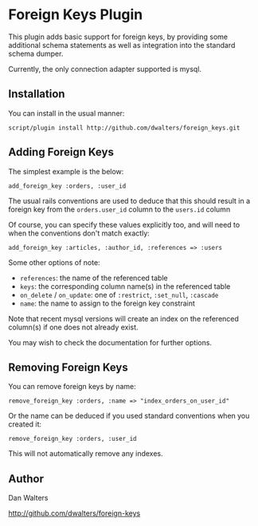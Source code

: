 Foreign Keys Plugin
===================

This plugin adds basic support for foreign keys, by providing some additional
schema statements as well as integration into the standard schema dumper.

Currently, the only connection adapter supported is mysql.

Installation
------------

You can install in the usual manner:

    script/plugin install http://github.com/dwalters/foreign_keys.git

Adding Foreign Keys
-------------------

The simplest example is the below:

    add_foreign_key :orders, :user_id

The usual rails conventions are used to deduce that this should result in a
foreign key from the `orders.user_id` column to the `users.id` column

Of course, you can specify these values explicitly too, and will need to when
the conventions don't match exactly:

    add_foreign_key :articles, :author_id, :references => :users

Some other options of note:

* `references`: the name of the referenced table
* `keys`: the corresponding column name(s) in the referenced table
* `on_delete` / `on_update`: one of `:restrict`, `:set_null`, `:cascade`
* `name`: the name to assign to the foreign key constraint

Note that recent mysql versions will create an index on the referenced
column(s) if one does not already exist.

You may wish to check the documentation for further options.

Removing Foreign Keys
---------------------

You can remove foreign keys by name:

    remove_foreign_key :orders, :name => "index_orders_on_user_id"

Or the name can be deduced if you used standard conventions when you created it:

    remove_foreign_key :orders, :user_id

This will not automatically remove any indexes.

Author
------

Dan Walters

<http://github.com/dwalters/foreign-keys>
